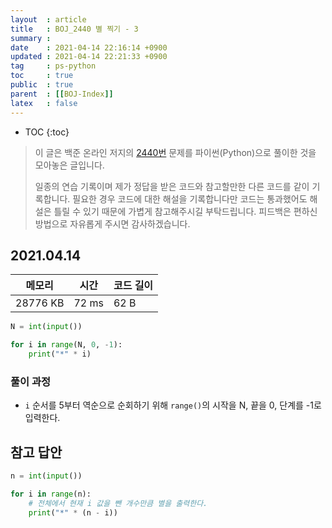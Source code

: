 ```yaml
---
layout  : article
title   : BOJ_2440 별 찍기 - 3
summary : 
date    : 2021-04-14 22:16:14 +0900
updated : 2021-04-14 22:21:33 +0900
tag     : ps-python
toc     : true
public  : true
parent  : [[BOJ-Index]]
latex   : false
---
```

* TOC
{:toc}

>이 글은 백준 온라인 저지의 [2440번](https://www.acmicpc.net/problem/2440) 문제를 파이썬(Python)으로 풀이한 것을 모아놓은 글입니다.
>
> 일종의 연습 기록이며 제가 정답을 받은 코드와 참고할만한 다른 코드를 같이 기록합니다. 필요한 경우 코드에 대한 해설을 기록합니다만 코드는 통과했어도 해설은 틀릴 수 있기 때문에 가볍게 참고해주시길 부탁드립니다. 피드백은 편하신 방법으로 자유롭게 주시면 감사하겠습니다.

## 2021.04.14

| 메모리    | 시간  | 코드 길이 |
| --------- | ----- | --------- |
| 28776 KB  | 72 ms | 62 B      |

```python
N = int(input())

for i in range(N, 0, -1):
    print("*" * i)
```

### 풀이 과정

* `i` 순서를 5부터 역순으로 순회하기 위해 `range()`의 시작을 N, 끝을 0, 단계를 -1로 입력한다.

## 참고 답안

```python
n = int(input())

for i in range(n):
    # 전체에서 현재 i 값을 뺀 개수만큼 별을 출력한다.
    print("*" * (n - i))
```
